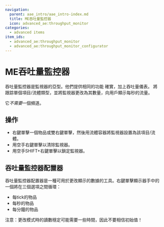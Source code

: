 ```yaml
---
navigation:
  parent: aae_intro/aae_intro-index.md
  title: ME吞吐量監控器
  icon: advanced_ae:throughput_monitor
categories:
  - advanced items
item_ids:
  - advanced_ae:throughput_monitor
  - advanced_ae:throughput_monitor_configurator
---
```


# ME吞吐量監控器

<GameScene zoom="8" background="transparent">
<ImportStructure src="../structure/throughput_monitors.snbt"></ImportStructure>
<IsometricCamera yaw="195" pitch="30" />
</GameScene>

吞吐量監控器是監視器的亞型。他們提供相同的功能 <ItemLink id="ae2:storage_monitor" />確實，加上吞吐量儀表。
將跟踪單個項目/流體類型，並將監視器更改為其數量，向用戶顯示每秒的流量。

它*不需要*一個頻道。

## 操作

*   右鍵單擊一個物品或雙右鍵單擊，然後用流體容器將監視器設置為該項目/流體。
*   用空手右鍵單擊以清除監視器。
*   用空手SHIFT+右鍵單擊以鎖定監視器。

## 吞吐量監控器配置器

<ItemImage id="advanced_ae:throughput_monitor_configurator" scale="4"></ItemImage>

吞吐量監控器配置器是一種可用於更改顯示的數據的工具。右鍵單擊顯示器手中的一個將在三個選項之間循環：

* 每tick的物品
* 每秒的物品
* 每分鐘的物品

注意：更改模式時的讀數穩定可能需要一些時間，因此不要相信初始值！